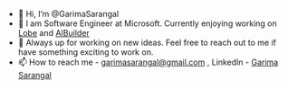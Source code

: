 - 👋 Hi, I’m @GarimaSarangal
- 👀 I am Software Engineer at Microsoft. Currently enjoying working on [Lobe](https://www.lobe.ai/) and [AIBuilder](https://docs.microsoft.com/en-us/ai-builder/overview)
- 💞️ Always up for working on new ideas. Feel free to reach out to me if have something exciting to work on. 
- 📫 How to reach me - garimasarangal@gmail.com , LinkedIn - [Garima Sarangal](https://www.linkedin.com/in/garimasarangal/)

<!---
GarimaSarangal/GarimaSarangal is a ✨ special ✨ repository because its `README.md` (this file) appears on your GitHub profile.
You can click the Preview link to take a look at your changes.
--->
